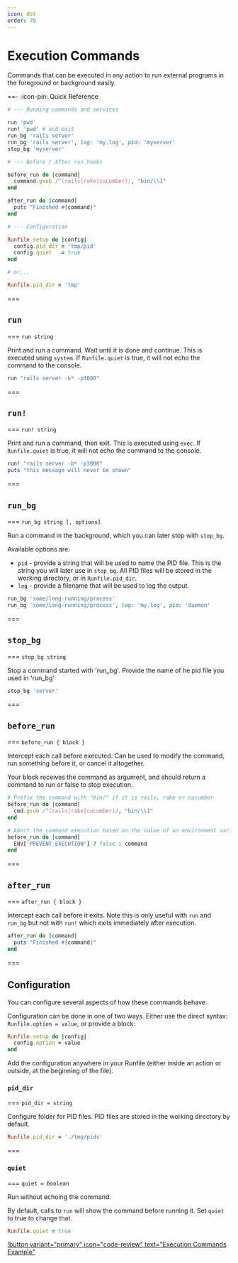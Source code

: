 ```yaml
---
icon: dot
order: 70
---
```


# Execution Commands

Commands that can be executed in any action to run external programs in the foreground or background easily.

==- :icon-pin: Quick Reference

```ruby
# --- Running commands and services

run 'pwd'
run! 'pwd' # and exit
run_bg 'rails server'
run_bg 'rails server', log: 'my.log', pid: 'myserver'
stop_bg 'myserver'

# --- Before / After run hooks

before_run do |command|
  command.gsub /^(rails|rake|cucumber)/, "bin/\\1"
end

after_run do |command|
  puts "Finished #{command}"
end

# --- Configuration

Runfile.setup do |config|
  config.pid_dir = 'tmp/pid'
  config.quiet   = true
end

# or...

Runfile.pid_dir = 'tmp'
```

===

## `run`

=== `run string`

Print and run a command. Wait until it is done and continue. This is executed using `system`. If `Runfile.quiet` is true, it will not echo the command to the console.

```ruby Example
run "rails server -b* -p3000"
```

===

## `run!`

=== `run! string`

Print and run a command, then exit. This is executed using `exec`. If `Runfile.quiet` is true, it will not echo the command to the console.

```ruby Example
run! "rails server -b* -p3000"
puts "this message will never be shown"
```

===

## `run_bg`

=== `run_bg string [, options]`

Run a command in the background, which you can later stop with `stop_bg`. 

Available options are:

- `pid` - provide a string that will be used to name the PID file. This is the string you will later use in `stop_bg`. All PID files will be stored in the working directory, or in `Runfile.pid_dir`.
- `log` - provide a filename that will be used to log the output.

```ruby Examples
run_bg 'some/long-running/process'
run_bg 'some/long-running/process', log: 'my.log', pid: 'daemon'
```

===

## `stop_bg`

=== `stop_bg string`

Stop a command started with 'run_bg'. Provide the name of he pid file you used in 'run_bg'

```ruby Example
stop_bg 'server'
```
===

## `before_run`

=== `before_run { block }`

Intercept each call before executed. Can be used to modify the command, run something before it, or cancel it altogether.

Your block receives the command as argument, and should return a command to run or false to stop execution.

```ruby Examples
# Prefix the command with "bin/" if it is rails, rake or cucumber
before_run do |command|
  cmd.gsub /^(rails|rake|cucumber)/, "bin/\\1"
end

# Abort the command execution based on the value of an environment variable
before_run do |command|
  ENV['PREVENT_EXECUTION'] ? false : command
end
```

===


## `after_run`

=== `after_run { block }`

Intercept each call before it exits. Note this is only useful with `run` and `run_bg` but not with `run!` which exits immediately after execution.


```ruby Example
after_run do |command|
  puts "Finished #{command}"
end
```

===

## Configuration

You can configure several aspects of how these commands behave.

Configuration can be done in one of two ways. Either use the direct syntax: `Runfile.option = value`, or provide a block:

```ruby Example
Runfile.setup do |config|
  config.option = value
end
```
Add the configuration anywhere in your Runfile (either inside an action or outside, at the beginning of the file).

### `pid_dir`

=== `pid_dir = string`

Configure folder for PID files. PID files are stored in the working directory by default.

```ruby Example
Runfile.pid_dir = './tmp/pids'
```

===

### `quiet`

=== `quiet = boolean`

Run without echoing the command.

By default, calls to `run` will show the command before running it. Set `quiet` to true to change that.

```ruby Example
Runfile.quiet = true
```

[!button variant="primary" icon="code-review" text="Execution Commands Example"](https://github.com/DannyBen/runfile/blob/master/examples/r_exec/Runfile)


